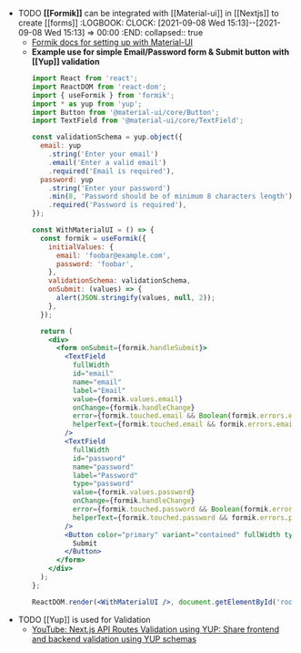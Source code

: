 - TODO **[[Formik]]** can be integrated with [[Material-ui]] in [[Nextjs]] to create [[forms]]
  :LOGBOOK:
  CLOCK: [2021-09-08 Wed 15:13]--[2021-09-08 Wed 15:13] =>  00:00
  :END:
  collapsed:: true
	- [Formik docs for setting up with Material-UI](https://formik.org/docs/examples/with-material-ui)
	- **Example use for simple Email/Password form & Submit button with [[Yup]] validation**
	  ```jsx
	  import React from 'react';
	  import ReactDOM from 'react-dom';
	  import { useFormik } from 'formik';
	  import * as yup from 'yup';
	  import Button from '@material-ui/core/Button';
	  import TextField from '@material-ui/core/TextField';
	  
	  const validationSchema = yup.object({
	    email: yup
	      .string('Enter your email')
	      .email('Enter a valid email')
	      .required('Email is required'),
	    password: yup
	      .string('Enter your password')
	      .min(8, 'Password should be of minimum 8 characters length')
	      .required('Password is required'),
	  });
	  
	  const WithMaterialUI = () => {
	    const formik = useFormik({
	      initialValues: {
	        email: 'foobar@example.com',
	        password: 'foobar',
	      },
	      validationSchema: validationSchema,
	      onSubmit: (values) => {
	        alert(JSON.stringify(values, null, 2));
	      },
	    });
	  
	    return (
	      <div>
	        <form onSubmit={formik.handleSubmit}>
	          <TextField
	            fullWidth
	            id="email"
	            name="email"
	            label="Email"
	            value={formik.values.email}
	            onChange={formik.handleChange}
	            error={formik.touched.email && Boolean(formik.errors.email)}
	            helperText={formik.touched.email && formik.errors.email}
	          />
	          <TextField
	            fullWidth
	            id="password"
	            name="password"
	            label="Password"
	            type="password"
	            value={formik.values.password}
	            onChange={formik.handleChange}
	            error={formik.touched.password && Boolean(formik.errors.password)}
	            helperText={formik.touched.password && formik.errors.password}
	          />
	          <Button color="primary" variant="contained" fullWidth type="submit">
	            Submit
	          </Button>
	        </form>
	      </div>
	    );
	  };
	  
	  ReactDOM.render(<WithMaterialUI />, document.getElementById('root'));
	  ```
- TODO [[Yup]] is used for Validation
	- [YouTube: Next.js API Routes Validation using YUP: Share frontend and backend validation using YUP schemas](https://www.youtube.com/watch?v=ZG7sLbI8kL8)